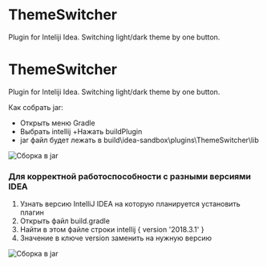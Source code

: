 # ThemeSwitcher
Plugin for Inteliji Idea. Switching light/dark theme by one button.

# ThemeSwitcher
Plugin for Inteliji Idea. Switching light/dark theme by one button.

Как собрать jar:
+ Открыть меню Gradle
+ Выбрать intellij
 +Нажать buildPlugin
+ jar файл будет лежать в build\idea-sandbox\plugins\ThemeSwitcher\lib

![Сборка в jar](https://github.com/StalnoyKapibar/ThemeSwitcher/raw/Screenshots/build.Jarpng.png)

### Для корректной работоспособности с разными версиями IDEA

1. Узнать версию IntelliJ IDEA на которую планируется установить плагин
2. Открыть файл build.gradle
3. Найти в этом файле строки
intellij {
    version '2018.3.1'
}
4. Значение в ключе version заменить на нужную версию

![Сборка в jar](https://github.com/StalnoyKapibar/ThemeSwitcher/raw/Screenshots/build.png)
